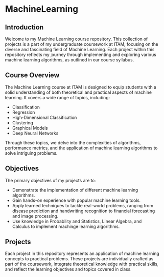# MachineLearning

## Introduction

Welcome to my Machine Learning course repository. This collection of projects is a part of my undergraduate coursework at ITAM, focusing on the diverse and fascinating field of Machine Learning. Each project within this repository reflects my journey through implementing and exploring various machine learning algorithms, as outlined in our course syllabus.

## Course Overview

The Machine Learning course at ITAM is designed to equip students with a solid understanding of both theoretical and practical aspects of machine learning. It covers a wide range of topics, including:

- Classification
- Regression
- High-Dimensional Classification
- Clustering
- Graphical Models
- Deep Neural Networks

Through these topics, we delve into the complexities of algorithms, performance metrics, and the application of machine learning algorithms to solve intriguing problems.

## Objectives

The primary objectives of my projects are to:

- Demonstrate the implementation of different machine learning algorithms.
- Gain hands-on experience with popular machine learning tools.
- Apply learned techniques to tackle real-world problems, ranging from disease prediction and handwriting recognition to financial forecasting and image processing.
- Use knowledge in Probability and Statistics, Linear Algebra, and Calculus to implement machinge learning algorithms. 


## Projects

Each project in this repository represents an application of machine learning concepts to practical problems. These projects are individually crafted as part of the coursework, integrate theoretical knowledge with practical skills, and reflect the learning objectives and topics covered in class.
